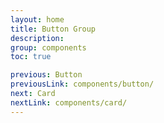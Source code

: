 ```yaml
---
layout: home
title: Button Group
description:
group: components
toc: true

previous: Button
previousLink: components/button/
next: Card
nextLink: components/card/
---
```

